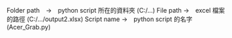 Folder path　→　python script 所在的資料夾 (C:/...)
File path →　excel 檔案的路徑 (C:/.../output2.xlsx)
Script name →　python script 的名字 (Acer_Grab.py)

